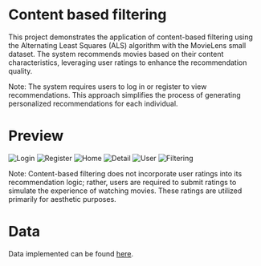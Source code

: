 # Content based filtering
This project demonstrates the application of content-based filtering using the Alternating Least Squares (ALS) algorithm with the MovieLens small dataset. The system recommends movies based on their content characteristics, leveraging user ratings to enhance the recommendation quality.

Note: The system requires users to log in or register to view recommendations. This approach simplifies the process of generating personalized recommendations for each individual.

# Preview
![Login](./images/login.png)
![Register](./images/register.png)
![Home](./images/home.png)
![Detail](./images/single_movie.png)
![User](./images/recommendation.png)
![Filtering](./images/filtering.png)

Note: Content-based filtering does not incorporate user ratings into its recommendation logic; rather, users are required to submit ratings to simulate the experience of watching movies. These ratings are utilized primarily for aesthetic purposes.

# Data
Data implemented can be found [here](https://github.com/iramamy/Movie-lens-images).